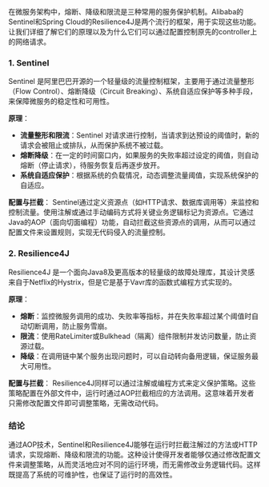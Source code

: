 在微服务架构中，熔断、降级和限流是三种常用的服务保护机制。Alibaba的Sentinel和Spring Cloud的Resilience4J是两个流行的框架，用于实现这些功能。让我们详细了解它们的原理以及为什么它们可以通过配置控制原先的controller上的网络请求。

### 1. Sentinel

Sentinel 是阿里巴巴开源的一个轻量级的流量控制框架，主要用于通过流量整形（Flow Control）、熔断降级（Circuit Breaking）、系统自适应保护等多种手段，来保障微服务的稳定性和可用性。

**原理**：
- **流量整形和限流**：Sentinel 对请求进行控制，当请求到达预设的阈值时，新的请求会被阻止或排队，从而保护系统不被过载。
- **熔断降级**：在一定的时间窗口内，如果服务的失败率超过设定的阈值，则自动熔断（停止请求），待服务恢复后再逐步放开。
- **系统自适应保护**：根据系统的负载情况，动态调整流量阈值，实现系统保护的自适应。

**配置与拦截**：
Sentinel通过定义资源点（如HTTP请求、数据库调用等）来监控和控制流量。使用注解或通过手动编码方式将关键业务逻辑标记为资源点。它通过Java的AOP（面向切面编程）功能，自动拦截这些资源点的调用，从而可以通过配置文件来设置规则，实现无代码侵入的流量控制。

### 2. Resilience4J

Resilience4J 是一个面向Java8及更高版本的轻量级的故障处理库，其设计灵感来自于Netflix的Hystrix，但是它是基于Vavr库的函数式编程方式实现的。

**原理**：
- **熔断**：监控微服务调用的成功、失败率等指标，并在失败率超过某个阈值时自动切断调用，防止服务雪崩。
- **限流**：使用RateLimiter或Bulkhead（隔离）组件限制并发访问数量，防止资源过载。
- **降级**：在调用链中某个服务出现问题时，可以自动转向备用逻辑，保证服务最大可用性。

**配置与拦截**：
Resilience4J同样可以通过注解或编程方式来定义保护策略。这些策略配置在外部文件中，运行时通过AOP拦截相应的方法调用。这意味着开发者只需修改配置文件即可调整策略，无需改动代码。

### 结论

通过AOP技术，Sentinel和Resilience4J能够在运行时拦截注解过的方法或HTTP请求，实现熔断、降级和限流的功能。这种设计使得开发者能够仅通过修改配置文件来调整策略，从而灵活地应对不同的运行环境，而无需修改业务逻辑代码。这样既提高了系统的可维护性，也保证了运行时的高效性。